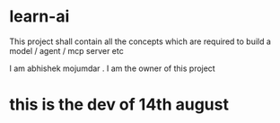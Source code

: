 # learn-ai

This project shall contain all the concepts which are required to build a model / agent / mcp server etc

I am abhishek mojumdar . I am the owner of this project

# this is the dev of 14th august

